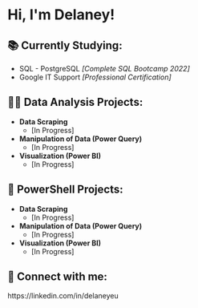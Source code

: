<h1>Hi, I'm Delaney!</h1>

<h2>📚 Currently Studying:</h2>
<ul>
  <li>SQL - PostgreSQL <i>[Complete SQL Bootcamp 2022]</i></li>
  <li>Google IT Support <i>[Professional Certification]</i></li>
</ul>  

<h2>👨‍💻 Data Analysis Projects:</h2>

- <b>Data Scraping</b>
  - [In Progress]
- <b>Manipulation of Data (Power Query)</b>
  - [In Progress]</b></i>
- <b>Visualization (Power BI)</b>
  - [In Progress]

<h2>📝 PowerShell Projects:</h2>

- <b>Data Scraping</b>
  - [In Progress]
- <b>Manipulation of Data (Power Query)</b>
  - [In Progress]</b></i>
- <b>Visualization (Power BI)</b>
  - [In Progress]



<h2> 🤳 Connect with me:</h2>
https://linkedin.com/in/delaneyeu

<!--

Here are some ideas to get you started:

- 🔭 I’m currently working on ...
- 🌱 I’m currently learning ...
- 👯 I’m looking to collaborate on ...
- 🤔 I’m looking for help with ...
- 💬 Ask me about ...
- 📫 How to reach me: ...
- 😄 Pronouns: ...
- ⚡ Fun fact: ...
-->
